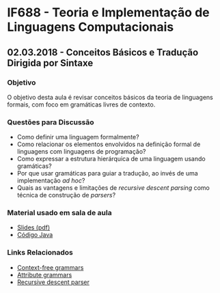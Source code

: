 # IF688 - Teoria e Implementação de Linguagens Computacionais

## 02.03.2018 - Conceitos Básicos e Tradução Dirigida por Sintaxe 

### Objetivo

O objetivo desta aula é revisar conceitos básicos da teoria de linguagens formais, com foco em gramáticas livres de contexto.

### Questões para Discussão

- Como definir uma linguagem formalmente? 
- Como relacionar os elementos envolvidos na definição formal de linguagens com linguagens de programação?
- Como expressar a estrutura hierárquica de uma linguagem usando gramáticas? 
- Por que usar gramáticas para guiar a tradução, ao invés de uma implementação _ad hoc_? 
- Quais as vantagens e limitações de _recursive descent parsing_ como técnica de construção de _parsers_?

### Material usado em sala de aula

- [Slides (pdf)](https://drive.google.com/file/d/1A-SeuL45Kn7hFhWoD2egnXsPa_oDaFXA/view?usp=sharing)
- [Código Java](https://github.com/if688/if688.github.io/tree/master/2018.1/2018-03-02/infixa-posfixa)

### Links Relacionados

- [Context-free grammars](https://en.wikipedia.org/wiki/Context-free_grammar)
- [Attribute grammars](https://en.wikipedia.org/wiki/Attribute_grammar)
- [Recursive descent parser](https://en.wikipedia.org/wiki/Recursive_descent_parser)